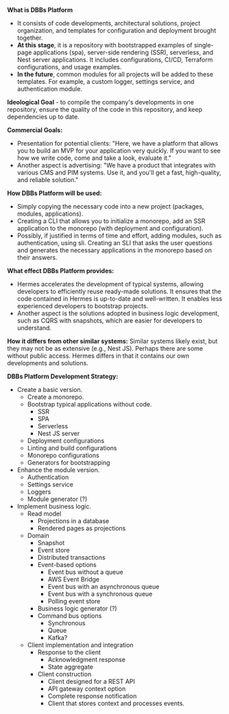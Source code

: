 **What is DBBs Platform**
- It consists of code developments, architectural solutions, project organization, and templates for configuration and deployment brought together.
- **At this stage**, it is a repository with bootstrapped examples of single-page applications (spa), server-side rendering (SSR), serverless, and Nest server applications. It includes configurations, CI/CD, Terraform configurations, and usage examples.
- **In the future**, common modules for all projects will be added to these templates. For example, a custom logger, settings service, and authentication module.

**Ideological Goal** - to compile the company's developments in one repository, ensure the quality of the code in this repository, and keep dependencies up to date.

**Commercial Goals:**
- Presentation for potential clients: "Here, we have a platform that allows you to build an MVP for your application very quickly. If you want to see how we write code, come and take a look, evaluate it."
- Another aspect is advertising: "We have a product that integrates with various CMS and PIM systems. Use it, and you'll get a fast, high-quality, and reliable solution."

**How DBBs Platform will be used:**
- Simply copying the necessary code into a new project (packages, modules, applications).
- Creating a CLI that allows you to initialize a monorepo, add an SSR application to the monorepo (with deployment and configuration).
- Possibly, if justified in terms of time and effort, adding modules, such as authentication, using sli.
  Creating an SLI that asks the user questions and generates the necessary applications in the monorepo based on their answers.

**What effect DBBs Platform provides:**
- Hermes accelerates the development of typical systems, allowing developers to efficiently reuse ready-made solutions. It ensures that the code contained in Hermes is up-to-date and well-written. It enables less experienced developers to bootstrap projects.
- Another aspect is the solutions adopted in business logic development, such as CQRS with snapshots, which are easier for developers to understand.

**How it differs from other similar systems:**
Similar systems likely exist, but they may not be as extensive (e.g., Nest JS). Perhaps there are some without public access. Hermes differs in that it contains our own developments and solutions.

**DBBs Platform Development Strategy:**
- Create a basic version.
    - Create a monorepo.
    - Bootstrap typical applications without code.
        - SSR
        - SPA
        - Serverless
        - Nest JS server
    - Deployment configurations
    - Linting and build configurations
    - Monorepo configurations
    - Generators for bootstrapping
- Enhance the module version.
    - Authentication
    - Settings service
    - Loggers
    - Module generator (?)
- Implement business logic.
    - Read model
        - Projections in a database
        - Rendered pages as projections
    - Domain
        - Snapshot
        - Event store
        - Distributed transactions
        - Event-based options
            - Event bus without a queue
            - AWS Event Bridge
            - Event bus with an asynchronous queue
            - Event bus with a synchronous queue
            - Polling event store
        - Business logic generator (?)
        - Command bus options
            - Synchronous
            - Queue
            - Kafka?
    - Client implementation and integration
        - Response to the client
            - Acknowledgment response
            - State aggregate
        - Client construction
            - Client designed for a REST API
            - API gateway context option
            - Complete response notification
            - Client that stores context and processes events.

